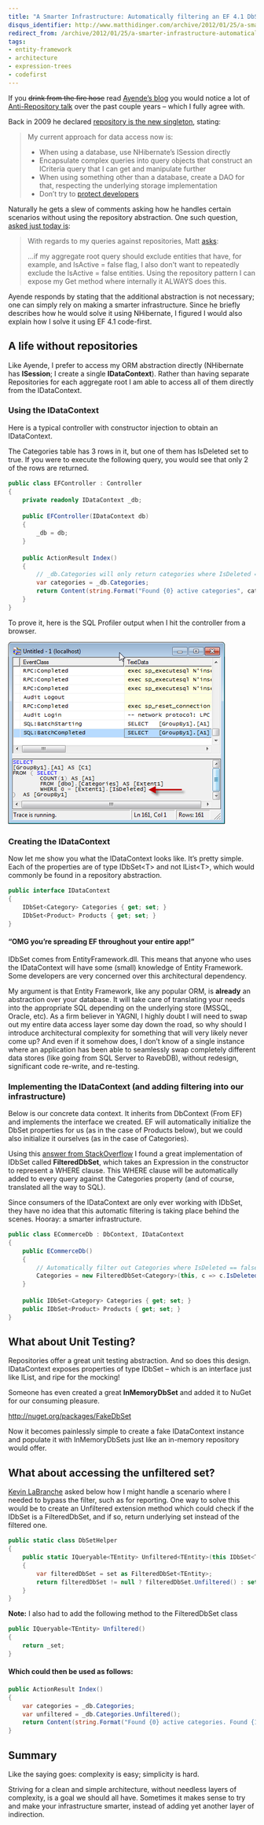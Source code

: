 ```yaml
---
title: "A Smarter Infrastructure: Automatically filtering an EF 4.1 DbSet"
disqus_identifier: http://www.matthidinger.com/archive/2012/01/25/a-smarter-infrastructure-automatically-filtering-an-ef-4-1-dbset.aspx
redirect_from: /archive/2012/01/25/a-smarter-infrastructure-automatically-filtering-an-ef-4-1-dbset.aspx/
tags: 
- entity-framework
- architecture
- expression-trees
- codefirst
---
```

If you ~~drink from the fire hose~~ read [Ayende’s blog](http://ayende.com/blog) you would notice a lot of [Anti-Repository talk](http://ayende.com/blog/search?q=repository+pattern) over the past couple years – which I fully agree with.

Back in 2009 he declared [repository is the new singleton](http://ayende.com/blog/3955/repository-is-the-new-singleton), stating:

> My current approach for data access now is:
>
> -   When using a database, use NHibernate’s ISession directly
> -   Encapsulate complex queries into query objects that construct an ICriteria query that I can get and manipulate further
> -   When using something other than a database, create a DAO for that, respecting the underlying storage implementation
> -   Don’t try to [protect developers](http://davybrion.com/blog/2009/04/educate-developers-instead-of-protecting-them/)

Naturally he gets a slew of comments asking how he handles certain scenarios without using the repository abstraction. One such question, [asked just today is](http://ayende.com/blog/153702/ask-ayende-handling-filtering):

> With regards to my queries against repositories, Matt [asks](http://ayende.com/blog/153058/northwind-starter-kit-review-data-access-review-thoughts?key=852c1fa5de554460b9a8b4fbc2e2843a#comment4):
>
> …if my aggregate root query should exclude entities that have, for example, and IsActive = false flag, I also don't want to repeatedly exclude the IsActive = false entities. Using the repository pattern I can expose my Get method where internally it ALWAYS does this.

Ayende responds by stating that the additional abstraction is not necessary; one can simply rely on making a smarter infrastructure. Since he briefly describes how he would solve it using NHibernate, I figured I would also explain how I solve it using EF 4.1 code-first.

A life without repositories
---------------------------

Like Ayende, I prefer to access my ORM abstraction directly (NHibernate has **ISession**; I create a single **IDataContext**). Rather than having separate Repositories for each aggregate root I am able to access all of them directly from the IDataContext.

### Using the IDataContext

Here is a typical controller with constructor injection to obtain an IDataContext.

The Categories table has 3 rows in it, but one of them has IsDeleted set to true. If you were to execute the following query, you would see that only 2 of the rows are returned.

```csharp
public class EFController : Controller
{
    private readonly IDataContext _db;

    public EFController(IDataContext db)
    {
        _db = db;
    }

    public ActionResult Index()
    {
        // _db.Categories will only return categories where IsDeleted == false
        var categories = _db.Categories;
        return Content(string.Format("Found {0} active categories", categories.Count()));
    }
}
```

To prove it, here is the SQL Profiler output when I hit the controller from a browser.

![](/images/subtext-content/www_matthidinger_com/Windows-Live-Writer/Smarter-Infrastructure-Autom.1-DbContext_AA28/SNAGHTML3d115fad_thumb.png)


### Creating the IDataContext

Now let me show you what the IDataContext looks like. It’s pretty simple. Each of the properties are of type IDbSet&lt;T&gt; and not IList&lt;T&gt;, which would commonly be found in a repository abstraction.

```csharp
public interface IDataContext
{
    IDbSet<Category> Categories { get; set; }
    IDbSet<Product> Products { get; set; }
}
```

#### “OMG you’re spreading EF throughout your entire app!”

IDbSet comes from EntityFramework.dll. This means that anyone who uses the IDataContext will have some (small) knowledge of Entity Framework. Some developers are very concerned over this architectural dependency.

My argument is that Entity Framework, like any popular ORM, is **already** an abstraction over your database. It will take care of translating your needs into the appropriate SQL depending on the underlying store (MSSQL, Oracle, etc). As a firm believer in YAGNI, I highly doubt I will need to swap out my entire data access layer some day down the road, so why should I introduce architectural complexity for something that will very likely never come up? And even if it somehow does, I don’t know of a single instance where an application has been able to seamlessly swap completely different data stores (like going from SQL Server to RavebDB), without redesign, significant code re-write, and re-testing.

### Implementing the IDataContext (and adding filtering into our infrastructure)

Below is our concrete data context. It inherits from DbContext (From EF) and implements the interface we created. EF will automatically initialize the DbSet properties for us (as in the case of Products below), but we could also initialize it ourselves (as in the case of Categories).

Using this [answer from StackOverflow](http://stackoverflow.com/questions/5676280/can-a-dbcontext-enforce-a-filter-policy) I found a great implementation of IDbSet called **FilteredDbSet**, which takes an Expression in the constructor to represent a WHERE clause. This WHERE clause will be automatically added to every query against the Categories property (and of course, translated all the way to SQL).

Since consumers of the IDataContext are only ever working with IDbSet, they have no idea that this automatic filtering is taking place behind the scenes. Hooray: a smarter infrastructure.

```csharp
public class ECommerceDb : DbContext, IDataContext
{
    public ECommerceDb()
    {
        // Automatically filter out Categories where IsDeleted == false
        Categories = new FilteredDbSet<Category>(this, c => c.IsDeleted == false);
    }

    public IDbSet<Category> Categories { get; set; }
    public IDbSet<Product> Products { get; set; }
}
```

What about Unit Testing?
------------------------

Repositories offer a great unit testing abstraction. And so does this design. IDataContext exposes properties of type IDbSet – which is an interface just like IList, and ripe for the mocking!

Someone has even created a great **InMemoryDbSet** and added it to NuGet for our consuming pleasure.

<http://nuget.org/packages/FakeDbSet>

Now it becomes painlessly simple to create a fake IDataContext instance and populate it with InMemoryDbSets just like an in-memory repository would offer.

What about accessing the unfiltered set?
----------------------------------------

[Kevin LaBranche](http://twitter.com/klabranche) asked below how I might handle a scenario where I needed to bypass the filter, such as for reporting. One way to solve this would be to create an Unfiltered extension method which could check if the IDbSet is a FilteredDbSet, and if so, return underlying set instead of the filtered one.

```csharp
public static class DbSetHelper
{
    public static IQueryable<TEntity> Unfiltered<TEntity>(this IDbSet<TEntity> set) where TEntity : class
    {
        var filteredDbSet = set as FilteredDbSet<TEntity>;
        return filteredDbSet != null ? filteredDbSet.Unfiltered() : set;
    }
}
```

**Note:** I also had to add the following method to the FilteredDbSet class

```csharp
public IQueryable<TEntity> Unfiltered()
{
    return _set;
}
```

#### Which could then be used as follows:

```csharp
public ActionResult Index()
{
    var categories = _db.Categories;
    var unfiltered = _db.Categories.Unfiltered();
    return Content(string.Format("Found {0} active categories. Found {1} total.", categories.Count(), unfiltered.Count()));
}
```

Summary
-------

Like the saying goes: complexity is easy; simplicity is hard.

Striving for a clean and simple architecture, without needless layers of complexity, is a goal we should all have. Sometimes it makes sense to try and make your infrastructure smarter, instead of adding yet another layer of indirection.

 

